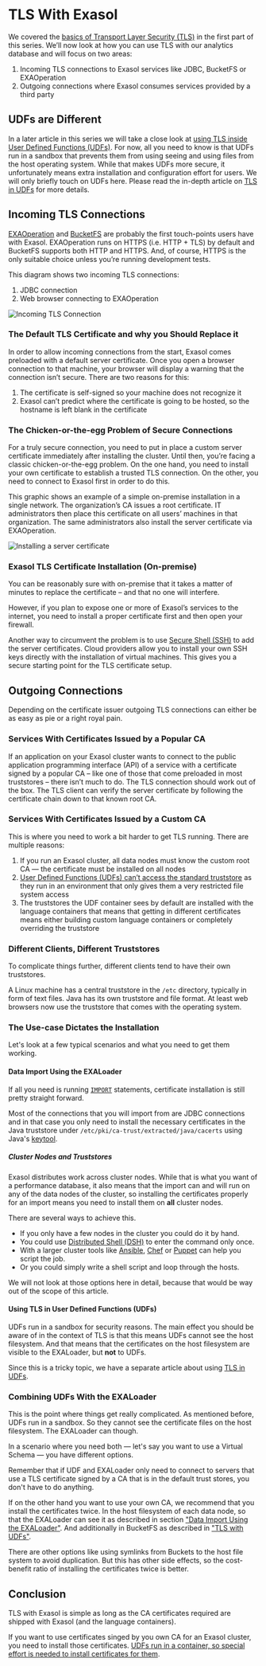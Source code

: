 # TLS With Exasol

We covered the [basics of Transport Layer Security (TLS)](tls_introduction.md) in the first part of this series. We’ll now look at how you can use TLS with our analytics database and will focus on two areas:

1. Incoming TLS connections to Exasol services like JDBC, BucketFS or EXAOperation 
2. Outgoing connections where Exasol consumes services provided by a third party

## UDFs are Different

In a later article in this series we will take a close look at [using TLS inside User Defined Functions (UDFs)](tls_in_udfs.md). For now, all you need to know is that UDFs run in a sandbox that prevents them from using seeing and using files from the host operating system. While that makes UDFs more secure, it unfortunately means extra installation and configuration effort for users. We will only briefly touch on UDFs here. Please read the in-depth article on [TLS in UDFs](tls_in_udfs.md) for more details.

## Incoming TLS Connections

[EXAOperation](https://docs.exasol.com/db/7.1/administration/aws/admin_interface/exaoperation.htm) and [BucketFS](https://docs.exasol.com/db/latest/database_concepts/bucketfs/bucketfs.htm) are probably the first touch-points users have with Exasol. EXAOperation runs on HTTPS (i.e. HTTP + TLS) by default and BucketFS supports both HTTP and HTTPS. And, of course, HTTPS is the only suitable choice unless you’re running development tests.

This diagram shows two incoming TLS connections:

1. JDBC connection
2. Web browser connecting to EXAOperation

![Incoming TLS Connection](images/depl_incoming_connection.svg)

### The Default TLS Certificate and why you Should Replace it

In order to allow incoming connections from the start, Exasol comes preloaded with a default server certificate. Once you open a browser connection to that machine, your browser will display a warning that the connection isn’t secure. There are two reasons for this:

1. The certificate is self-signed so your machine does not recognize it 
2. Exasol can’t predict where the certificate is going to be hosted, so the hostname is left blank in the certificate

### The Chicken-or-the-egg Problem of Secure Connections

For a truly secure connection, you need to put in place a custom server certificate immediately after installing the cluster. Until then, you’re facing a classic chicken-or-the-egg problem. On the one hand, you need to install your own certificate to establish a trusted TLS connection. On the other, you need to connect to Exasol first in order to do this.

This graphic shows an example of a simple on-premise installation in a single network. The organization’s CA issues a root certificate. IT administrators then place this certificate on all users’ machines in that organization. The same administrators also install the server certificate via EXAOperation.

![Installing a server certificate](images/seq_installing_a_server_certificate.svg)

### Exasol TLS Certificate Installation (On-premise)

You can be reasonably sure with on-premise that it takes a matter of minutes to replace the certificate – and that no one will interfere.

However, if you plan to expose one or more of Exasol’s services to the internet, you need to install a proper certificate first and then open your firewall.

Another way to circumvent the problem is to use [Secure Shell (SSH)](https://en.wikipedia.org/wiki/Secure_Shell) to add the server certificates. Cloud providers allow you to install your own SSH keys directly with the installation of virtual machines. This gives you a secure starting point for the TLS certificate setup.

## Outgoing Connections

Depending on the certificate issuer outgoing TLS connections can either be as easy as pie or a right royal pain.

### Services With Certificates Issued by a Popular CA

If an application on your Exasol cluster wants to connect to the public application programming interface (API) of a service with a certificate signed by a popular CA – like one of those that come preloaded in most truststores – there isn’t much to do. The TLS connection should work out of the box. The TLS client can verify the server certificate by following the certificate chain down to that known root CA.

### Services With Certificates Issued by a Custom CA

This is where you need to work a bit harder to get TLS running. There are multiple reasons:

1. If you run an Exasol cluster, all data nodes must know the custom root CA &mdash; the certificate must be installed on all nodes 
2. [User Defined Functions (UDFs) can’t access the standard truststore](tls_in_udfs.md) as they run in an environment that only gives them a very restricted file system access 
3. The truststores the UDF container sees by default are installed with the language containers that means that getting in different certificates means either building custom language containers or completely overriding the truststore

### Different Clients, Different Truststores

To complicate things further, different clients tend to have their own truststores.

A Linux machine has a central truststore in the `/etc` directory, typically in form of text files. Java has its own truststore and file format. At least web browsers now use the truststore that comes with the operating system.

### The Use-case Dictates the Installation

Let's look at a few typical scenarios and what you need to get them working.

#### Data Import Using the EXALoader

If all you need is running [`IMPORT`](https://docs.exasol.com/db/latest/sql/import.htm) statements, certificate installation is still pretty straight forward.

Most of the connections that you will import from are JDBC connections and in that case you only need to install the necessary certificates in the Java truststore under `/etc/pki/ca-trust/extracted/java/cacerts` using Java's [keytool](https://docs.oracle.com/en/java/javase/11/tools/keytool.html).

##### Cluster Nodes and Truststores

Exasol distributes work across cluster nodes. While that is what you want of a performance database, it also means that the import can and will run on any of the data nodes of the cluster, so installing the certificates properly for an import means you need to install them on **all** cluster nodes.

There are several ways to achieve this.

* If you only have a few nodes in the cluster you could do it by hand.
* You could use [Distributed Shell (DSH)](https://manpages.org/dsh) to enter the command only once.
* With a larger cluster tools like [Ansible](https://www.ansible.com/), [Chef](https://www.chef.io/) or [Puppet](https://puppet.com/) can help you script the job.
* Or you could simply write a shell script and loop through the hosts.

We will not look at those options here in detail, because that would be way out of the scope of this article.

#### Using TLS in User Defined Functions (UDFs)

UDFs run in a sandbox for security reasons. The main effect you should be aware of in the context of TLS is that this means UDFs cannot see the host filesystem. And that means that the certificates on the host filesystem are visible to the EXALoader, but **not** to UDFs.

Since this is a tricky topic, we have a separate article about using [TLS in UDFs](tls_in_udfs.md).

### Combining UDFs With the EXALoader

This is the point where things get really complicated. As mentioned before, UDFs run in a sandbox. So they cannot see the certificate files on the host filesystem. The EXALoader can though.

In a scenario where you need both &mdash; let's say you want to use a Virtual Schema &mdash; you have different options.

Remember that if UDF and EXALoader only need to connect to servers that use a TLS certificate signed by a CA that is in the default trust stores, you don't have to do anything.

If on the other hand you want to use your own CA, we recommend that you install the certificates twice. In the host filesystem of each data node, so that the EXALoader can see it as described in section ["Data Import Using the EXALoader"](#data-import-using-the-exaloader). And additionally in BucketFS as described in ["TLS with UDFs"](tls_in_udfs.md).

There are other options like using symlinks from Buckets to the host file system to avoid duplication. But this has other side effects, so the cost-benefit ratio of installing the certificates twice is better.

## Conclusion

TLS with Exasol is simple as long as the CA certificates required are shipped with Exasol (and the language containers).

If you want to use certificates singed by you own CA for an Exasol cluster, you need to install those certificates. [UDFs run in a container, so special effort is needed to install certificates for them](tls_in_udfs.md).
